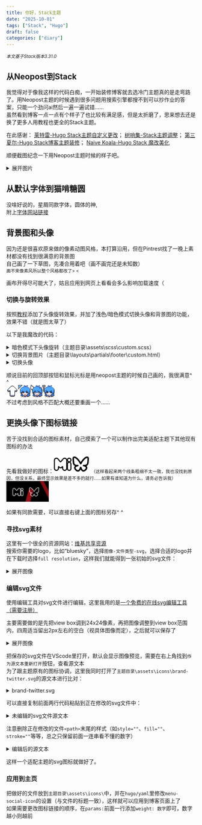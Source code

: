 ```yaml
---
title: 你好，Stack主题
date: "2025-10-01"
tags: ["Stack", "Hugo"]
draft: false
categories: ["diary"]
---
```

<small>*本文基于Stack版本3.31.0*</small>

## 从Neopost到Stack
我觉得对于像我这样的代码白痴，一开始装修博客就去选冷门主题真的是走弯路了。用Neopost主题的时候遇到很多问题用搜索引擎都搜不到可以抄作业的答案，只能一个劲问ai然后一遍一遍试错……  
虽然看到博客一点一点有个样子了也比较有满足感，但是太折磨了，思来想去还是换了更多人用教程也更全的Stack主题。

在此感谢：
[莱特雷-Hugo Stack主题自定义更改](https://letere-gzj.github.io/hugo-stack/p/hugo/custom-stack-theme/)；
[树响集-Stack主题调整](https://donbro.vercel.app/p/daima/)；
[第三夏尔-Hugo Stack博客主题装修](https://thirdshire.com/series/hugo-stack-%E5%8D%9A%E5%AE%A2%E4%B8%BB%E9%A2%98%E8%A3%85%E4%BF%AE/)；
[Naive Koala-Hugo Stack 魔改美化](https://www.xalaok.top/post/stack-modify/)

顺便截图纪念一下用Neopost主题时候的样子吧。<details><summary>展开图片</summary>
![Neopost](/p/neopost.png)
</details>

## 从默认字体到猫啃糖圆
没啥好说的，星屑同款字体，圆体的神,  
附上[字体网站链接](https://www.maoken.com/tangyuan)
## 背景图和头像
因为还是很喜欢原来做的像素动图风格，本打算沿用，但在Pintrest找了一晚上素材都没有找到很满意的背景图  
自己画了一下草图，先凑合用着吧（画不画完还是未知数）  
<small>画不来像素风所以整个风格都改了> < </small>

画布开得尽可能大了，姑且应用到网页上看看会多么影响加载速度（
### 切换与旋转效果
按照[教程](https://www.xalaok.top/post/stack-modify/#%E5%A4%B4%E5%83%8F%E6%97%8B%E8%BD%AC)添加了头像旋转效果，并加了浅色/暗色模式切换头像和背景图的功能，效果不错（就是图太草了）  

以下是我魔改的代码：  
<details>
<summary>暗色模式下头像旋转（主题目录\assets\scss\custom.scss）</summary>

```scss
// 头像旋转动画
[data-scheme="dark"] .sidebar header .site-avatar .site-logo {
  transition: transform 1.65s ease-in-out; // 旋转时间
}

[data-scheme="dark"] .sidebar header .site-avatar .site-logo:hover {
  transform: rotate(360deg); // 旋转角度为360度
}
```
</details>
<details>
<summary>切换背景图片（主题目录\layouts\partials\footer\custom.html）</summary>

```css
    /*修改背景图片*/
    [data-scheme="light"] body {
        background: url({{ (resources.Get "background/light.jpg").Permalink }}) no-repeat center top;
        background-size: cover;
        background-attachment: fixed;
    }
    [data-scheme="dark"] body {
        background: url({{ (resources.Get "background/dark.jpg").Permalink }}) no-repeat center top;
        background-size: cover;
        background-attachment: fixed;
    }
```
</details>
<details>
<summary>切换头像</summary>

先修改`主题目录\layouts\partials\head\custom.html`
```html
<script>
// 头像切换功能
function updateAvatar() {
  const avatarImg = document.querySelector('.site-avatar .site-logo');
  if (!avatarImg) return;
  
  const isDark = document.documentElement.getAttribute('data-scheme') === 'dark';
  const lightSrc = avatarImg.getAttribute('data-src-light') || avatarImg.src;
  const darkSrc = avatarImg.getAttribute('data-src-dark');
  
  if (darkSrc && isDark) {
    avatarImg.src = darkSrc;
  } else if (lightSrc && !isDark) {
    avatarImg.src = lightSrc;
  }
}

// 初始化
document.addEventListener('DOMContentLoaded', updateAvatar);

// 监听主题切换
new MutationObserver(function(mutations) {
  mutations.forEach(function(mutation) {
    if (mutation.attributeName === 'data-scheme') {
      setTimeout(updateAvatar, 50);
    }
  });
}).observe(document.documentElement, { attributes: true });
</script>
```
再修改`主题目录\layouts\partials\sidebar\left.html`（在`<header>`后修改，注释掉原有设置）
```html
<header>
    {{ with .Site.Params.sidebar.avatar }}
        {{ if (default true .enabled) }}
        <figure class="site-avatar">
            <a href="{{ .Site.BaseURL | relLangURL }}">
            {{ if not .local }}
                <img src="{{ .src }}" width="300" height="300" class="site-logo" loading="lazy" alt="Avatar"
                    {{ with .srcDark }}data-src-dark="{{ . }}"{{ end }}>
            {{ else }}
                {{ $avatar := resources.Get (.src) }}
                {{ $avatarDark := resources.Get (.srcDark | default .src) }}
                
                {{ if and $avatar $avatarDark }}
                    {{ $avatarResized := $avatar.Resize "300x" }}
                    {{ $avatarDarkResized := $avatarDark.Resize "300x" }}
                    <img src="{{ $avatarResized.RelPermalink }}" 
                        data-src-light="{{ $avatarResized.RelPermalink }}"
                        data-src-dark="{{ $avatarDarkResized.RelPermalink }}"
                        width="{{ $avatarResized.Width }}" 
                        height="{{ $avatarResized.Height }}" 
                        class="site-logo" 
                        loading="lazy" 
                        alt="Avatar">
                {{ else if $avatar }}
                    {{ $avatarResized := $avatar.Resize "300x" }}
                    <img src="{{ $avatarResized.RelPermalink }}" 
                        width="{{ $avatarResized.Width }}"
                        height="{{ $avatarResized.Height }}" 
                        class="site-logo" 
                        loading="lazy" 
                        alt="Avatar">
                {{ else }}
                    {{ errorf "Failed loading avatar from %q" . }}
                {{ end }}
            {{ end }}
            </a>
            {{ with $.Site.Params.sidebar.emoji }}
                <span class="emoji">{{ . }}</span>
            {{ end }}
        </figure>
        {{ end }}
    {{ end }}
```
再在`hugo.yaml`的`sidebar`里面添加`srcdark: img/dark.jpg`
```yaml
    sidebar:
        emoji: 😨
        subtitle: Lorem ipsum dolor sit amet, consectetur adipiscing elit.
        avatar:
            enabled: true
            local: true
            src: img/light.jpg
            srcdark: img/dark.jpg
```
</details>

顺说目前的回顶部按钮和鼠标光标是用neopost主题的时候自己画的，我很满意^ ^  
<img src="/p/backtop.png" alt="回顶部" width=32px />![默认](/p/default.png)![点击](/p/pointer.png)![文本](/p/text.png)  
不过考虑到风格不匹配大概还要重画一个……

## 更换头像下图标链接
苦于没找到合适的图标素材，自己摸索了一个可以制作出完美适配主题下其他现有图标的办法

先看我做好的图标：![Misskey](/p/misskey.svg)![bluesky](/p/bluesky.svg) <small>（这样看起来两个线条粗细不太一致，我也没找到原因，但没关系，最终显示效果是差不多的就行……如果有谁知道为什么，请务必告诉我）</small>  
![效果](/p/效果.png)  

如果有同款需要，可以直接右键上面的图标另存^ ^

### 寻找svg素材
这里有一个很全的资源网站：[维基共享资源](https://commons.wikimedia.org/wiki/%E9%A6%96%E9%A1%B5?uselang=zh-cn)  
搜索你需要的logo，比如“bluesky”，选择`图像-文件类型-svg`，选择合适的logo并在下载时选择`full resolution`，这样我们就能得到一张初始的svg文件：  
<details><summary>展开图像</summary>

![bluesky](/p/初始-bluesky.svg)
</details>

### 编辑svg文件
使用编辑工具对svg文件进行编辑，这里我用的是[一个免费的在线svg编辑工具（需要注册）](https://boxy-svg.com/)

主要需要做的是先把view box调到24x24像素，再把图像调整到view box范围内，四周适当留出2px左右的空白（视具体图像而定），之后就可以保存了  
<details><summary>展开图像</summary>  
<img src=/p/100201.png alt="调整view box" width=100% /> <img src=/p/100202.png alt=调整图像 width=100% /></details>

把保存的svg文件在VScode里打开，默认会显示图像预览，需要在右上角找到`作为源文本重新打开`按钮，查看源文本  
为了跟主题原有的图标协调，这里我同时打开了`主题目录\assets\icons\brand-twitter.svg`的源文本进行比对：
<details><summary>brand-twitter.svg</summary>

```svg
<svg xmlns="http://www.w3.org/2000/svg" class="icon icon-tabler icon-tabler-brand-twitter" width="24" height="24" viewBox="0 0 24 24" stroke-width="2" stroke="currentColor" fill="none" stroke-linecap="round" stroke-linejoin="round">
  <path stroke="none" d="M0 0h24v24H0z" fill="none"/>
  <path d="M22 4.01c-1 .49 -1.98 .689 -3 .99c-1.121 -1.265 -2.783 -1.335 -4.38 -.737s-2.643 2.06 -2.62 3.737v1c-3.245 .083 -6.135 -1.395 -8 -4c0 0 -4.182 7.433 4 11c-1.872 1.247 -3.739 2.088 -6 2c3.308 1.803 6.913 2.423 10.034 1.517c3.58 -1.04 6.522 -3.723 7.651 -7.742a13.84 13.84 0 0 0 .497 -3.753c-.002 -.249 1.51 -2.772 1.818 -4.013z" />
</svg>
```
</details>

可以直接复制前面两行代码粘贴到正在修改的svg文件中：
<details><summary>未编辑的svg文件源文本</summary>

![图像](/p/Untitled.svg)
```svg
<?xml version="1.0" encoding="utf-8"?>
<svg width="24px" height="24px" version="1.1" xmlns="http://www.w3.org/2000/svg" viewBox="0 0 24 24">
  <path d="M 6.307 4.451 C 8.615 6.202 11.099 9.759 12.012 11.668 C 12.923 9.76 15.407 6.202 17.717 4.451 C 19.383 3.185 22.083 2.207 22.083 5.321 C 22.083 5.944 21.73 10.549 21.524 11.294 C 20.804 13.893 18.184 14.557 15.854 14.155 C 19.928 14.858 20.964 17.179 18.726 19.501 C 14.477 23.912 12.618 18.395 12.14 16.981 C 12.054 16.722 12.012 16.6 12.012 16.703 C 12.012 16.6 11.97 16.722 11.882 16.981 C 11.407 18.395 9.547 23.912 5.297 19.501 C 3.059 17.179 4.095 14.858 8.17 14.155 C 5.837 14.557 3.219 13.893 2.499 11.294 C 2.294 10.549 1.94 5.944 1.94 5.321 C 1.94 2.207 4.64 3.185 6.307 4.451 Z" style="transform-box: fill-box; transform-origin: 50% 50%;" fill="#000"/>
</svg>
```
</details>

注意删除正在修改的文件`<path>`末尾的样式（如`style=""`、`fill=""`、`stroke=""`等等，总之只保留前面一连串看不懂的数字）
<details><summary>编辑后的源文本</summary>

![图像](/p/bluesky2.svg)
```svg
<svg xmlns="http://www.w3.org/2000/svg" class="icon icon-tabler icon-tabler-brand-bluesky" width="24" height="24" viewBox="0 0 24 24" stroke-width="2" stroke="currentColor" fill="none" stroke-linecap="round" stroke-linejoin="round">
  <path stroke="none" d="M0 0h24v24H0z" fill="none"/>
  <path d="M 6.307 4.451 C 8.615 6.202 11.099 9.759 12.012 11.668 C 12.923 9.76 15.407 6.202 17.717 4.451 C 19.383 3.185 22.083 2.207 22.083 5.321 C 22.083 5.944 21.73 10.549 21.524 11.294 C 20.804 13.893 18.184 14.557 15.854 14.155 C 19.928 14.858 20.964 17.179 18.726 19.501 C 14.477 23.912 12.618 18.395 12.14 16.981 C 12.054 16.722 12.012 16.6 12.012 16.703 C 12.012 16.6 11.97 16.722 11.882 16.981 C 11.407 18.395 9.547 23.912 5.297 19.501 C 3.059 17.179 4.095 14.858 8.17 14.155 C 5.837 14.557 3.219 13.893 2.499 11.294 C 2.294 10.549 1.94 5.944 1.94 5.321 C 1.94 2.207 4.64 3.185 6.307 4.451 Z" style="transform-box: fill-box; transform-origin: 50% 50%;" />
</svg>
```
</details>

这样一个适配主题的svg图标就做好了。  
### 应用到主页
把做好的文件放到`主题目录\assets\icons\`中，并在`hugo/yaml`里修改`menu-social-icon`的设置（与文件的标题一致），这样就可以应用到博客页面上了  
如果需要更改图标链接的顺序，在`params:`前面一行添加`weight: 数字`即可，数字越小则越前



